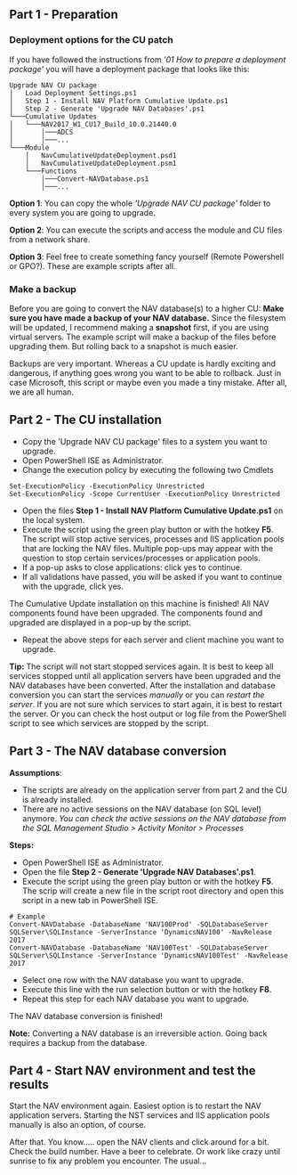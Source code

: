 ## Part 1 - Preparation

### Deployment options for the CU patch
If you have followed the instructions from *'01 How to prepare a deployment package'* you will have a deployment package that looks like this:

```
Upgrade NAV CU package
│   Load Deployment Settings.ps1
│   Step 1 - Install NAV Platform Cumulative Update.ps1 
│   Step 2 - Generate 'Upgrade NAV Databases'.ps1
└───Cumulative Updates
│   └───NAV2017_W1_CU17_Build_10.0.21440.0
│       │───ADCS
│       │───...
└───Module
    │   NavCumulativeUpdateDeployment.psd1
    │   NavCumulativeUpdateDeployment.psm1
    └───Functions
        │───Convert-NAVDatabase.ps1
        │───...
```

**Option 1**: You can copy the whole *'Upgrade NAV CU package'* folder to every system you are going to upgrade. 

**Option 2**: You can execute the scripts and access the module and CU files from a network share. 

**Option 3**: Feel free to create something fancy yourself (Remote Powershell or GPO?). These are example scripts after all. 

### Make a backup
Before you are going to convert the NAV database(s) to a higher CU: **Make sure you have made a backup of your NAV database.**
Since the filesystem will be updated, I recommend making a **snapshot** first, if you are using virtual servers. The example script will make a backup of the files before upgrading them. But rolling back to a snapshot is much easier. 

Backups are very important. Whereas a CU update is hardly exciting and dangerous, if anything goes wrong you want to be able to rollback. Just in case Microsoft, this script or maybe even you made a tiny mistake. After all, we are all human. 

## Part 2 - The CU installation
 * Copy the 'Upgrade NAV CU package' files to a system you want to upgrade.
 * Open PowerShell ISE as Administrator.
 * Change the execution policy by executing the following two Cmdlets
 
 ``` PS
 Set-ExecutionPolicy -ExecutionPolicy Unrestricted
 Set-ExecutionPolicy -Scope CurrentUser -ExecutionPolicy Unrestricted 
 ```
 
 * Open the files **Step 1 - Install NAV Platform Cumulative Update.ps1** on the local system.
 * Execute the script using the green play button or with the hotkey **F5**.
   The script will stop active services, processes and IIS application pools that are locking the NAV files.
   Multiple pop-ups may appear with the question to stop certain services/processes or application pools. 
 * If a pop-up asks to close applications: click yes to continue.
 * If all validations have passed, you will be asked if you want to continue with the upgrade, click yes.

The Cumulative Update installation on this machine is finished! All NAV components found have been upgraded. The components found and upgraded are displayed in a pop-up by the script. 

 * Repeat the above steps for each server and client machine you want to upgrade.

**Tip:**
The script will not start stopped services again. It is best to keep all services stopped until all application servers have been upgraded and the NAV databases have been converted. After the installation and database conversion you can start the services *manually*   or you can *restart the server*. If you are not sure which services to start again, it is best to restart the server. Or you can check the host output or log file from the PowerShell script to see which services are stopped by the script.

## Part 3 - The NAV database conversion
**Assumptions**: 
 * The scripts are already on the application server from part 2 and the CU is already installed.
 * There are no active sessions on the NAV database (on SQL level) anymore. 
*You can check the active sessions on the NAV database from the SQL Management Studio > Activity Monitor > Processes*

**Steps:**
 * Open PowerShell ISE as Administrator.
 * Open the file **Step 2 - Generate 'Upgrade NAV Databases'.ps1**.
 * Execute the script using the green play button or with the hotkey **F5**.
 The scrip will create a new file in the script root directory and open this script in a new tab in PowerShell ISE.

``` PS
# Example
Convert-NAVDatabase -DatabaseName 'NAV100Prod' -SQLDatabaseServer SQLServer\SQLInstance -ServerInstance 'DynamicsNAV100' -NavRelease 2017 
Convert-NAVDatabase -DatabaseName 'NAV100Test' -SQLDatabaseServer SQLServer\SQLInstance -ServerInstance 'DynamicsNAV100Test' -NavRelease 2017 
```

 * Select one row with the NAV database you want to upgrade.
 * Execute this line with the run selection button or with the hotkey **F8**.
 * Repeat this step for each NAV database you want to upgrade.

The NAV database conversion is finished! 

**Note:** Converting a NAV database is an irreversible action. Going back requires a backup from the database.

## Part 4 - Start NAV environment and test the results
Start the NAV environment again. Easiest option is to restart the NAV application servers. Starting the NST services and IIS application pools manually is also an option, of course.

After that. You know..... open the NAV clients and click around for a bit. Check the build number. Have a beer to celebrate. Or work like crazy until sunrise to fix any problem you encounter. The usual...

